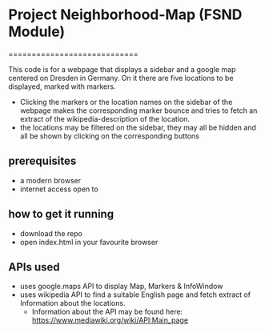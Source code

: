 # Project Neighborhood-Map (FSND Module)
============================

This code is for a webpage that displays a sidebar and a google map centered on Dresden in Germany. On it there are five locations to be displayed, marked with markers.
* Clicking the markers or the location names on the sidebar of the webpage makes the corresponding marker bounce and tries to fetch an extract of the wikipedia-description of the location.
* the locations may be filtered on the sidebar, they may all be hidden and all be shown by clicking on the corresponding buttons

## prerequisites
- a modern browser
- internet access open to

## how to get it running
- download the repo
- open index.html in your favourite browser

## APIs used
- uses google.maps API to display Map, Markers & InfoWindow
- uses wikipedia API to find a suitable English page and fetch extract of Information about the locations.
    - Information about the API may be found here: https://www.mediawiki.org/wiki/API:Main_page
